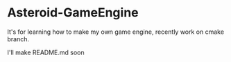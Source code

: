 # Asteroid-GameEngine
It's for learning how to make my own game engine, recently work on cmake branch.

I'll make README.md soon
